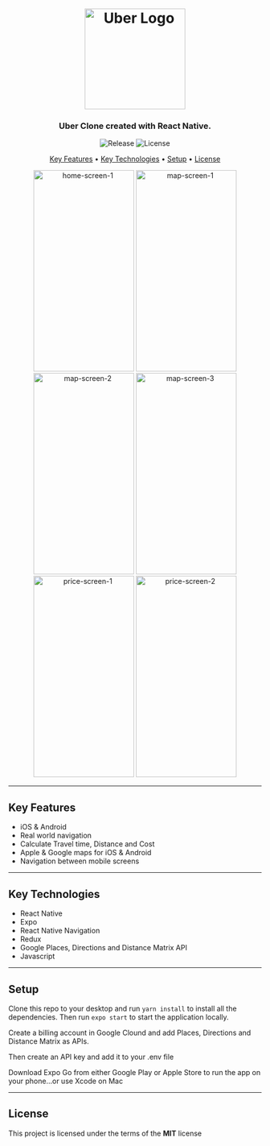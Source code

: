 <h1 align="center">
  <img width="200px" src="https://upload.wikimedia.org/wikipedia/commons/thumb/5/58/Uber_logo_2018.svg/2560px-Uber_logo_2018.svg.png" alt="Uber Logo" />
  <br />
</h1>

<h3 align="center">
   Uber Clone created with React Native</a>.
</h3>

<p align="center">
   <img src="https://img.shields.io/github/v/release/MartsTech/uber-clone" alt="Release" />
   <img src="https://img.shields.io/github/license/MartsTech/uber-clone" alt="License" />
</p>

<p align="center">
  <a href="#key-features">Key Features</a> •
  <a href="#key-technologies">Key Technologies</a> •
  <a href="#setup">Setup</a> •
  <a href="#license">License</a>
</p>

<div align="center">
  <img width="200px" height="400px" style="object-fit: contain" src="https://github.com/EdwinBayingana/uber-clone/assets/108181471/40f24b37-7e9f-428c-a76d-739f07a9a1ff" alt="home-screen-1" />
   <img width="200px" height="400px" style="object-fit: contain" src="https://github.com/EdwinBayingana/uber-clone/assets/108181471/cd9d0eff-0fe7-445a-bba8-9ec907a56b5d" alt="map-screen-1" />
   <img width="200px" height="400px" style="object-fit: contain" src="https://github.com/EdwinBayingana/uber-clone/assets/108181471/93a8f7aa-d28c-4707-9a5f-284c8ee5ca51" alt="map-screen-2" />
   <img width="200px" height="400px" style="object-fit: contain" src="https://github.com/EdwinBayingana/uber-clone/assets/108181471/16e72e6d-4c84-4b55-954f-383425c8ed7a" alt="map-screen-3" />
   <img width="200px" height="400px" style="object-fit: contain" src="https://github.com/EdwinBayingana/uber-clone/assets/108181471/e6db5176-15d7-4a64-872e-3bfa4879d430" alt="price-screen-1" />
   <img width="200px" height="400px" style="object-fit: contain" src="https://github.com/EdwinBayingana/uber-clone/assets/108181471/240c04f5-d9bf-46d0-999a-46e13025f84b" alt="price-screen-2" />

</div>

---

## Key Features

- iOS & Android
- Real world navigation
- Calculate Travel time, Distance and Cost
- Apple & Google maps for iOS & Android
- Navigation between mobile screens

---

## Key Technologies

- React Native
- Expo
- React Native Navigation
- Redux
- Google Places, Directions and Distance Matrix API
- Javascript

---

## Setup

Clone this repo to your desktop and run `yarn install` to install all the dependencies.
Then run `expo start` to start the application locally.

Create a billing account in Google Clound and add Places, Directions and Distance Matrix as APIs.

Then create an API key and add it to your .env file

Download Expo Go from either Google Play or Apple Store to run the app on your phone...or use Xcode on Mac


---

## License

This project is licensed under the terms of the **MIT** license

